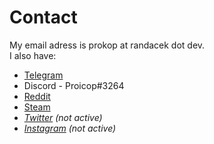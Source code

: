 # Contact
My email adress is prokop at randacek dot dev.  
I also have:  

- [Telegram](https://t.me/prokoprandacek)
- Discord - Proicop#3264
- [Reddit](https://www.reddit.com/user/proiicop)
- [Steam](https://steamcommunity.com/id/proicop)
- *[Twitter](https://twitter.com/prokop_randacek) (not active)*
- *[Instagram](https://www.instagram.com/prokop.randacek) (not active)*
